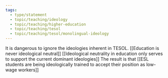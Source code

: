 ```yaml
---
tags: 
  - type/statement
  - topic/teaching/ideology
  - topic/teaching/higher-education
  - topic/teaching/tesol
  - topic/teaching/tesol/monolingual-ideology
---
```

It is dangerous to ignore the ideologies inherent in TESOL. [[Education is never ideological neutral]] [[Ideological neutrality in education only serves to support the current dominant ideologies]]  The result is that [[ESL students are being ideologically trained to accept their position as low-wage workers]]